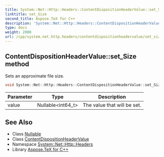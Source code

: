 ```yaml
---
title: System::Net::Http::Headers::ContentDispositionHeaderValue::set_Size method
linktitle: set_Size
second_title: Aspose.TeX for C++
description: 'System::Net::Http::Headers::ContentDispositionHeaderValue::set_Size method. Sets an approximate file size in C++.'
type: docs
weight: 2000
url: /cpp/system.net.http.headers/contentdispositionheadervalue/set_size/
---
```

## ContentDispositionHeaderValue::set_Size method


Sets an approximate file size.

```cpp
void System::Net::Http::Headers::ContentDispositionHeaderValue::set_Size(Nullable<int64_t> value)
```


| Parameter | Type | Description |
| --- | --- | --- |
| value | Nullable\<int64_t\> | The value that will be set. |

## See Also

* Class [Nullable](../../../system/nullable/)
* Class [ContentDispositionHeaderValue](../)
* Namespace [System::Net::Http::Headers](../../)
* Library [Aspose.TeX for C++](../../../)
